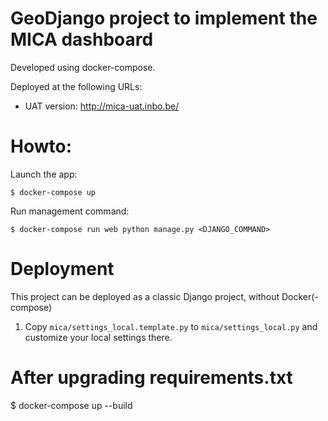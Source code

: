 # GeoDjango project to implement the MICA dashboard

Developed using docker-compose.

Deployed at the following URLs:

- UAT version: http://mica-uat.inbo.be/

# Howto:

Launch the app:

    $ docker-compose up

Run management command:

    $ docker-compose run web python manage.py <DJANGO_COMMAND>

# Deployment

This project can be deployed as a classic Django project, without Docker(-compose)

1) Copy `mica/settings_local.template.py` to `mica/settings_local.py` and customize your local settings there.

# After upgrading requirements.txt

$ docker-compose up --build
